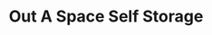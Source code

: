 ---
title: "Out A Space Self Storage"
url: /valley-stream/out-a-space-self-storage/
shop: Mieten
---